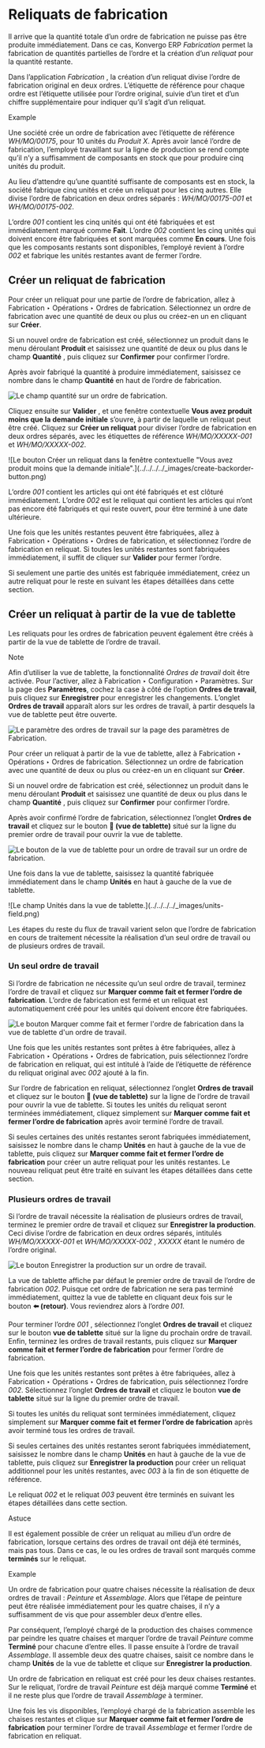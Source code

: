 # Reliquats de fabrication

Il arrive que la quantité totale d’un ordre de fabrication ne puisse pas être
produite immédiatement. Dans ce cas, Konvergo ERP _Fabrication_ permet la fabrication
de quantités partielles de l’ordre et la création d’un _reliquat_ pour la
quantité restante.

Dans l’application _Fabrication_ , la création d’un reliquat divise l’ordre de
fabrication original en deux ordres. L’étiquette de référence pour chaque
ordre est l’étiquette utilisée pour l’ordre original, suivie d’un tiret et
d’un chiffre supplémentaire pour indiquer qu’il s’agit d’un reliquat.

<div class="alert alert-success">
<p class="alert-title">
Example</p><p>Une société crée un ordre de fabrication avec l’étiquette de référence <em>WH/MO/00175</em>, pour 10 unités du <em>Produit X</em>. Après avoir lancé l’ordre de fabrication, l’employé travaillant sur la ligne de production se rend compte qu’il n’y a suffisamment de composants en stock que pour produire cinq unités du produit.</p>
<p>Au lieu d’attendre qu’une quantité suffisante de composants est en stock, la société fabrique cinq unités et crée un reliquat pour les cinq autres. Elle divise l’ordre de fabrication en deux ordres séparés : <em>WH/MO/00175-001</em> et <em>WH/MO/00175-002</em>.</p>
<p>L’ordre <em>001</em> contient les cinq unités qui ont été fabriquées et est immédiatement marqué comme <b>Fait</b>. L’ordre <em>002</em> contient les cinq unités qui doivent encore être fabriquées et sont marquées comme <b>En cours</b>. Une fois que les composants restants sont disponibles, l’employé revient à l’ordre <em>002</em> et fabrique les unités restantes avant de fermer l’ordre.</p>
</div>

## Créer un reliquat de fabrication

Pour créer un reliquat pour une partie de l’ordre de fabrication, allez à
Fabrication ‣ Opérations ‣ Ordres de fabrication. Sélectionnez un ordre de
fabrication avec une quantité de deux ou plus ou créez-en un en cliquant sur
**Créer**.

Si un nouvel ordre de fabrication est créé, sélectionnez un produit dans le
menu déroulant **Produit** et saisissez une quantité de deux ou plus dans le
champ **Quantité** , puis cliquez sur **Confirmer** pour confirmer l’ordre.

Après avoir fabriqué la quantité à produire immédiatement, saisissez ce nombre
dans le champ **Quantité** en haut de l’ordre de fabrication.

![Le champ quantité sur un ordre de
fabrication.](../../../../_images/quantity-field.png)

Cliquez ensuite sur **Valider** , et une fenêtre contextuelle **Vous avez
produit moins que la demande initiale** s’ouvre, à partir de laquelle un
reliquat peut être créé. Cliquez sur **Créer un reliquat** pour diviser
l’ordre de fabrication en deux ordres séparés, avec les étiquettes de
référence _WH/MO/XXXXX-001_ et _WH/MO/XXXXX-002_.

![Le bouton Créer un reliquat dans la fenêtre contextuelle "Vous avez produit
moins que la demande initiale".](../../../../_images/create-backorder-
button.png)

L’ordre _001_ contient les articles qui ont été fabriqués et est clôturé
immédiatement. L’ordre _002_ est le reliquat qui contient les articles qui
n’ont pas encore été fabriqués et qui reste ouvert, pour être terminé à une
date ultérieure.

Une fois que les unités restantes peuvent être fabriquées, allez à Fabrication
‣ Opérations ‣ Ordres de fabrication, et sélectionnez l’ordre de fabrication
en reliquat. Si toutes les unités restantes sont fabriquées immédiatement, il
suffit de cliquer sur **Valider** pour fermer l’ordre.

Si seulement une partie des unités est fabriquée immédiatement, créez un autre
reliquat pour le reste en suivant les étapes détaillées dans cette section.

## Créer un reliquat à partir de la vue de tablette

Les reliquats pour les ordres de fabrication peuvent également être créés à
partir de la vue de tablette de l’ordre de travail.

<div class="alert alert-primary">
<p class="alert-title">
Note</p><p>Afin d’utiliser la vue de tablette, la fonctionnalité <em>Ordres de travail</em> doit être activée. Pour l’activer, allez à Fabrication ‣ Configuration ‣ Paramètres. Sur la page des <b>Paramètres</b>, cochez la case à côté de l’option <b>Ordres de travail</b>, puis cliquez sur <b>Enregistrer</b> pour enregistrer les changements. L’onglet <b>Ordres de travail</b> apparaît alors sur les ordres de travail, à partir desquels la vue de tablette peut être ouverte.</p>
<img alt="Le paramètre des ordres de travail sur la page des paramètres de Fabrication." class="align-center" src="../../../../_images/work-orders-setting.png"/>
</div>

Pour créer un reliquat à partir de la vue de tablette, allez à Fabrication ‣
Opérations ‣ Ordres de fabrication. Sélectionnez un ordre de fabrication avec
une quantité de deux ou plus ou créez-en un en cliquant sur **Créer**.

Si un nouvel ordre de fabrication est créé, sélectionnez un produit dans le
menu déroulant **Produit** et saisissez une quantité de deux ou plus dans le
champ **Quantité** , puis cliquez sur **Confirmer** pour confirmer l’ordre.

Après avoir confirmé l’ordre de fabrication, sélectionnez l’onglet **Ordres de
travail** et cliquez sur le bouton **📱 (vue de tablette)** situé sur la ligne
du premier ordre de travail pour ouvrir la vue de tablette.

![Le bouton de la vue de tablette pour un ordre de travail sur un ordre de
fabrication.](../../../../_images/tablet-view-button.png)

Une fois dans la vue de tablette, saisissez la quantité fabriquée
immédiatement dans le champ **Unités** en haut à gauche de la vue de tablette.

![Le champ Unités dans la vue de tablette.](../../../../_images/units-
field.png)

Les étapes du reste du flux de travail varient selon que l’ordre de
fabrication en cours de traitement nécessite la réalisation d’un seul ordre de
travail ou de plusieurs ordres de travail.

### Un seul ordre de travail

Si l’ordre de fabrication ne nécessite qu’un seul ordre de travail, terminez
l’ordre de travail et cliquez sur **Marquer comme fait et fermer l’ordre de
fabrication**. L’ordre de fabrication est fermé et un reliquat est
automatiquement créé pour les unités qui doivent encore être fabriquées.

![Le bouton Marquer comme fait et fermer l'ordre de fabrication dans la vue de
tablette d'un ordre de travail.](../../../../_images/madacmo-button.png)

Une fois que les unités restantes sont prêtes à être fabriquées, allez à
Fabrication ‣ Opérations ‣ Ordres de fabrication, puis sélectionnez l’ordre de
fabrication en reliquat, qui est intitulé à l’aide de l’étiquette de référence
du reliquat original avec _002_ ajouté à la fin.

Sur l’ordre de fabrication en reliquat, sélectionnez l’onglet **Ordres de
travail** et cliquez sur le bouton **📱 (vue de tablette)** sur la ligne de
l’ordre de travail pour ouvrir la vue de tablette. Si toutes les unités du
reliquat seront terminées immédiatement, cliquez simplement sur **Marquer
comme fait et fermer l’ordre de fabrication** après avoir terminé l’ordre de
travail.

Si seules certaines des unités restantes seront fabriquées immédiatement,
saisissez le nombre dans le champ **Unités** en haut à gauche de la vue de
tablette, puis cliquez sur **Marquer comme fait et fermer l’ordre de
fabrication** pour créer un autre reliquat pour les unités restantes. Le
nouveau reliquat peut être traité en suivant les étapes détaillées dans cette
section.

### Plusieurs ordres de travail

Si l’ordre de travail nécessite la réalisation de plusieurs ordres de travail,
terminez le premier ordre de travail et cliquez sur **Enregistrer la
production**. Ceci divise l’ordre de fabrication en deux ordres séparés,
intitulés _WH/MO/XXXXX-001_ et _WH/MO/XXXXX-002_ , _XXXXX_ étant le numéro de
l’ordre original.

![Le bouton Enregistrer la production sur un ordre de
travail.](../../../../_images/record-production-button.png)

La vue de tablette affiche par défaut le premier ordre de travail de l’ordre
de fabrication _002_. Puisque cet ordre de fabrication ne sera pas terminé
immédiatement, quittez la vue de tablette en cliquant deux fois sur le bouton
**⬅️ (retour)**. Vous reviendrez alors à l’ordre _001_.

Pour terminer l’ordre _001_ , sélectionnez l’onglet **Ordres de travail** et
cliquez sur le bouton **vue de tablette** situé sur la ligne du prochain ordre
de travail. Enfin, terminez les ordres de travail restants, puis cliquez sur
**Marquer comme fait et fermer l’ordre de fabrication** pour fermer l’ordre de
fabrication.

Une fois que les unités restantes sont prêtes à être fabriquées, allez à
Fabrication ‣ Opérations ‣ Ordres de fabrication, puis sélectionnez l’ordre
_002_. Sélectionnez l’onglet **Ordres de travail** et cliquez le bouton **vue
de tablette** situé sur la ligne du premier ordre de travail.

Si toutes les unités du reliquat sont terminées immédiatement, cliquez
simplement sur **Marquer comme fait et fermer l’ordre de fabrication** après
avoir terminé tous les ordres de travail.

Si seules certaines des unités restantes seront fabriquées immédiatement,
saisissez le nombre dans le champ **Unités** en haut à gauche de la vue de
tablette, puis cliquez sur **Enregistrer la production** pour créer un
reliquat additionnel pour les unités restantes, avec _003_ à la fin de son
étiquette de référence.

Le reliquat _002_ et le reliquat _003_ peuvent être terminés en suivant les
étapes détaillées dans cette section.

<div class="alert alert-info">
<p class="alert-title">
Astuce</p><p>Il est également possible de créer un reliquat au milieu d’un ordre de fabrication, lorsque certains des ordres de travail ont déjà été terminés, mais pas tous. Dans ce cas, le ou les ordres de travail sont marqués comme <b>terminés</b> sur le reliquat.</p>
<div class="alert alert-success">
<p class="alert-title">
Example</p><p>Un ordre de fabrication pour quatre chaises nécessite la réalisation de deux ordres de travail : <em>Peinture</em> et <em>Assemblage</em>. Alors que l’étape de peinture peut être réalisée immédiatement pour les quatre chaises, il n’y a suffisamment de vis que pour assembler deux d’entre elles.</p>
<p>Par conséquent, l’employé chargé de la production des chaises commence par peindre les quatre chaises et marquer l’ordre de travail <em>Peinture</em> comme <b>Terminé</b> pour chacune d’entre elles. Il passe ensuite à l’ordre de travail <em>Assemblage</em>. Il assemble deux des quatre chaises, saisit ce nombre dans le champ <b>Unités</b> de la vue de tablette et clique sur <b>Enregistrer la production</b>.</p>
<p>Un ordre de fabrication en reliquat est créé pour les deux chaises restantes. Sur le reliquat, l’ordre de travail <em>Peinture</em> est déjà marqué comme <b>Terminé</b> et il ne reste plus que l’ordre de travail <em>Assemblage</em> à terminer.</p>
<p>Une fois les vis disponibles, l’employé chargé de la fabrication assemble les chaises restantes et clique sur <b>Marquer comme fait et fermer l’ordre de fabrication</b> pour terminer l’ordre de travail <em>Assemblage</em> et fermer l’ordre de fabrication en reliquat.</p>
</div>
</div>

